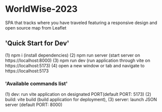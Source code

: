 # WorldWise-2023

SPA that tracks where you have traveled featuring a responsive design and open source map from Leaflet

## 'Quick Start for Dev'

(1) npm i (install dependencies)
(2) npm run server (start server on https://localhost:8000)
(3) npm run dev (run application through vite on https://localhost:5173)
(4) open a new window or tab and navigate to https://localhost:5173

### 'Available commands list'

(1) dev: run vite application on designated PORT(default PORT: 5173)
(2) build: vite build (build application for deployment),
(3) server: launch JSON server (default PORT: 8000)
